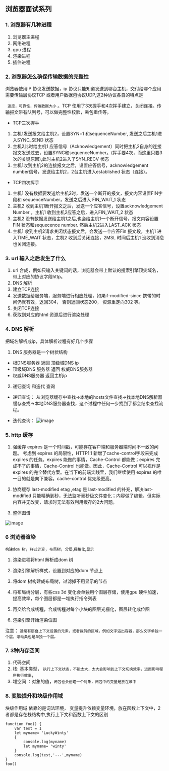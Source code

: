 ## 浏览器面试系列

### 1. 浏览器有几种进程
1. 浏览器主进程
2. 网络进程
3. gpu 进程
4. 渲染进程
5. 插件进程

### 2. 浏览器怎么确保传输数据的完整性

浏览器使用IP 协议发送数据，ip 协议只能知道发送到哪台主机，交付给哪个应用需要传输层协议TCP 或者用户数据包协议UDP,这2种协议各自的特点是

``` 速度，可靠性，传输数据大小``` 。TCP 使用了3次握手和4次挥手建立，关闭连接。传输报文带有队列号，可以做完整性校验，丢包重传等。

* TCP三次握手

1. 主机1发送报文给主机2，设置SYN=1 和sequenceNumber, 发送之后主机1进入SYNC_SEND 状态
2. 主机2此时给主机1 应答信号（Acknowledgement）同时把主机2自身的连接报文发送过去，设置SYNC和sequenceNumber。(挥手要4次，而这里只要3次的关键原因),此时主机2进入了SYN_RECV 状态
3. 主机1收到主机2的连接报文之后，设置应答信号，acknowledgement number信号，发送给主机2，2台主机进入established 状态（连接）。

* TCP四次挥手
1. 主机1 没有数据要发送给主机2时，发送一个断开的报文，报文内容设置FIN字段和 sequenceNumber，发送之后进入 FIN_WAIT_1 状态
2. 主机2 收到主机1断开报文之后，发送一个应答信号，设置acknowledgement Number ，主机1 收到主机2应答之后，进入FIN_WAIT_2 状态
3. 主机2 没有数据发送给主机1之后,也会给主机1一个断开信号，报文内容设置FIN 状态和sequecence number. 然后主机2进入LAST_ACK 状态
4. 主机1 收到主机2请求关闭状态报文后，会发送一个应答Fin 报文段，主机1 进入TIME_WAIT 状态，主机2 收到后关闭连接，2MSL 时间后主机1 没收到消息也关闭连接。

### 3. url 输入之后发生了什么

1. url 合成，例如只输入关键词的话，浏览器会带上默认的搜索引擎顶尖域名，带上对应的协议字段http。
2. DNS 解析
3. 建立TCP连接
4. 发送数据给服务端，服务端进行相应处理，如果if-modified-since 携带的时间仍就有效，返回304， 否则返回状态200， 资源重定向302 等。
5. 关闭TCP连接
6. 获取到对应的html 资源后进行渲染处理

### 4. DNS 解析
   把域名解析成ip，具体解析过程有好几个步骤
1. DNS 服务器是一个树状结构

* 根DNS服务器 返回 顶级域DNS ip
* 顶级域DNS 服务器 返回 权威DNS服务器
* 权威DNS服务器 返回主机ip

2. 递归查询 和迭代 查询

* 递归查询： 从浏览器缓存中查找->本地的hosts文件查找->找本地DNS解析器缓存查找->本地DNS服务器查找，这个过程中任何一步找到了都会结束查找流程。

* 迭代查询：
![image](https://mmbiz.qpic.cn/sz_mmbiz_jpg/2wV7LicL762ZUCR5WEela9H9fDfYic8BApiaGWKMcic9TPQKGcwHlPhq5K9WBgr6ZZpoaCVhibtZx6Ewtcy5nlDgEbQ/640?wx_fmt=jpeg&tp=webp&wxfrom=5&wx_lazy=1&wx_co=1)
### 5. http 缓存

1. 强缓存
expires 是一个时间戳，可能存在客户端和服务器端时间不一致的问题。
考虑到 expires 的局限性，HTTP1.1 新增了cache-control字段来完成 expires 的任务。expires 能做的事情，Cache-Control 都能做；expires 完成不了的事情，Cache-Control 也能做。因此，Cache-Control 可以视作是 expires 的完全替代方案。在当下的前端实践里，我们继续使用 expires 的唯一目的就是向下兼容。cache-control 优先级更高。

2. 协商缓存
last-modified etag ,etag 是 last-modified 的补充，解决last-modified 只能精确到秒，无法监听毫秒级文件变化；内容做了编辑，但实际内容并无改变，请求时无法有效利用缓存的2大问题。

3. 整体图谱

![image](https://mmbiz.qpic.cn/mmbiz_jpg/2wV7LicL762Yiaw2R76AlG93kEADDlb7liaW9XXFkicFQKUbViclh1X1XYgSOtpzBCyOXXTQficE8rUQmznxEWu6UgHA/640?wx_fmt=jpeg&tp=webp&wxfrom=5&wx_lazy=1&wx_co=1)


### 6 浏览器渲染

`构建dom 树`，`样式计算`，`布局树`，`分层`,`栅格化`,`显示`

1. 渲染进程将html 解析成dom 树

2. 渲染引擎解析样式，设置到对应的dom 节点上

3. 将dom 树构建成布局树，过滤掉不用显示的节点

4. 将布局树分层，有些css 3d 变化会单独用个图层存储，使用gpu 硬件加速，提高效率，每个图层都是一堆执行指令列表

5. 再交给合成线程，合成线程对每个小块的图层光栅化，图层转化成位图

6. 渲染引擎开始渲染位图


注意： `通常有层叠上下文设置的元素，或者裁剪的区域，例如文字溢出容器，那么文字单独一个层，滚动条也是单独一个层。`

### 7. 3种内存空间

1. 代码空间
2. 栈: 基本类型， `执行上下文状态，不能太大，太大会影响到上下文切换效率，进而影响程序执行效率`，
3. 堆空间 ：对象的值，`闭包也会创建一个对象，闭包中的变量是放在堆中`

### 8. 变脸提升和块级作用域

块级作用域 依靠的是词法环境， 变量提升依赖变量环境，放在函数上下文中，2者都是存在栈结构中,执行上下文和函数上下文的区别

```
function foo() {
    var test = 1
    let myname= 'LuckyWinty'
    {
        console.log(myname)
        let myname= 'winty'
    }
    console.log(test,'---',myname)
}
foo()

```







